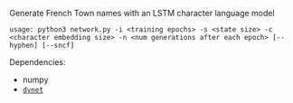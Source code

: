 
Generate French Town names with an LSTM character language model

    usage: python3 network.py -i <training epochs> -s <state size> -c <character embedding size> -n <num generations after each epoch> [--hyphen] [--sncf]


Dependencies:

* numpy
* [`dynet`](http://dynet.readthedocs.io/en/latest/python.html)

